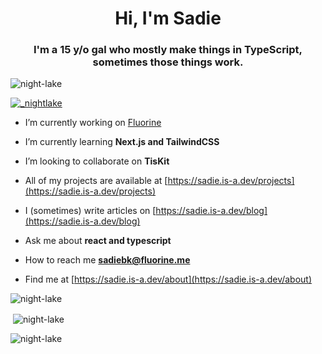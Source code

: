 <h1 align="center">Hi, I'm Sadie</h1>
<h3 align="center">I'm a 15 y/o gal who mostly make things in TypeScript, sometimes those things work.</h3>

<p align="left"> <img src="https://komarev.com/ghpvc/?username=night-lake&label=Profile%20views&color=ffaebd&style=flat" alt="night-lake" /> </p>

<p align="left"> <a href="https://twitter.com/_nightlake" target="blank"><img src="https://img.shields.io/twitter/follow/_nightlake?logo=twitter&style=for-the-badge" alt="_nightlake" /></a> </p>

- I’m currently working on [Fluorine](https://github.com/Fluorinebot/fluorine)

- I’m currently learning **Next.js and TailwindCSS**

- I’m looking to collaborate on **TisKit**

- All of my projects are available at [https://sadie.is-a.dev/projects](https://sadie.is-a.dev/projects)

- I (sometimes) write articles on [https://sadie.is-a.dev/blog](https://sadie.is-a.dev/blog)

- Ask me about **react and typescript**

- How to reach me **sadiebk@fluorine.me**

- Find me at [https://sadie.is-a.dev/about](https://sadie.is-a.dev/about)


<p><img align="center" src="https://github-readme-stats.vercel.app/api/top-langs?username=night-lake&show_icons=true&theme=dark&hide_border=true&locale=en&layout=compact&locale=en&height=512" alt="night-lake" /></p>

<p>&nbsp;<img align="center" src="https://github-readme-stats.vercel.app/api?username=night-lake&show_icons=true&theme=dark&hide_border=true&locale=en&height=512" alt="night-lake" /></p>

<p><img align="center" src="https://github-readme-streak-stats.herokuapp.com/?user=night-lake&theme=dark&locale=en&height=512&hide_border=true" alt="night-lake" /></p>
